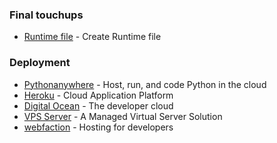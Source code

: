 
### Final touchups


* [Runtime file](src/runtime.md) - Create Runtime file

### Deployment

* [Pythonanywhere](src/pythonanywhere.md) - Host, run, and code Python in the cloud
* [Heroku](src/heroku.md) - Cloud Application Platform
* [Digital Ocean](src/digitalocean.md) - The developer cloud
* [VPS Server](src/vps.md) - A Managed Virtual Server Solution
* [webfaction](src/webfaction.md) - Hosting for developers
